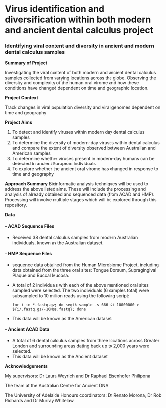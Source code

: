 # Virus identification and diversification within both modern and ancient dental calculus project

### Identifying viral content and diversity in ancient and modern dental calculus samples

**Summary of Project**

Investigating the viral content of both modern and ancient dental calculus samples collected from varying locations across the globe. Observing the diversity and complexity of the human oral virome and how these conditions have changed dependent on time and geographic location. 

**Project Context**

Track changes in viral population diversity and viral genomes dependent on time and geography 

**Project Aims**

 1. To detect and identify viruses within modern day dental calculus samples
 2. To determine the diversity of modern-day viruses within dental calculus and compare the extent of diversity observed between Australian and American samples
 3. To determine whether viruses present in modern-day humans can be detected in ancient European individuals
 4. To explore whether the ancient oral virome has changed in response to time and geography

**Approach Summary**
Bioinformatic analysis techniques will be used to address the above listed aims. These will include the processing and analysis of already obtained and sequenced data (from ACAD and HMP). Processing will involve multiple stages which will be explored through this repository. 

**Data**
 #### - ACAD Sequence Files
 - Received 38 dental calculus samples from modern Australian individuals, known as the Australian dataset.
 #### - HMP Sequence Files
- sequence data obtained from the Human Microbiome Project, including data obtained from the three oral sites: Tongue Dorsum, Supragingival Plaque and Buccal Mucosa.
- A total of 2 individuals with each of the above mentioned oral sites sampled were selected. The two individuals (6 samples total) were subsampled to 10 million reads using the following script:
    
      for i in *.fastq.gz; do seqtk sample -s 666 $i 10000000 > ${i/.fastq.gz/-10Mss.fastq}; done
     
     
- This data will be known as the American dataset.
 #### - Ancient ACAD Data
- A total of 6 dental calculus samples from three locations across Greater London and surrounding areas dating back up to 2,000 years were selected. 
- This data will be known as the Ancient dataset 

**Acknowledgements**

My supervisors: Dr Laura Weyrich and Dr Raphael Eisenhofer Philipona 

The team at the Australian Centre for Ancient DNA

The University of Adelaide Honours coordinators: Dr Renato Morona, Dr Rob Richards and Dr Murray Whitelaw. 
